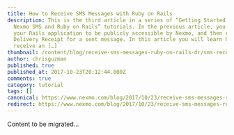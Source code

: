 ```yaml
---
title: How to Receive SMS Messages with Ruby on Rails
description: This is the third article in a series of “Getting Started with
  Nexmo SMS and Ruby on Rails” tutorials. In the previous article, you set up
  your Rails application to be publicly accessible by Nexmo, and then received a
  Delivery Receipt for a sent message. In this article you will learn how to
  receive an […]
thumbnail: /content/blog/receive-sms-messages-ruby-on-rails-dr/sms-receive-ruby.png
author: chrisguzman
published: true
published_at: 2017-10-23T20:12:44.000Z
comments: true
category: tutorial
tags: []
canonical: https://www.nexmo.com/blog/2017/10/23/receive-sms-messages-ruby-on-rails-dr
redirect: https://www.nexmo.com/blog/2017/10/23/receive-sms-messages-ruby-on-rails-dr
---
```


Content to be migrated...
